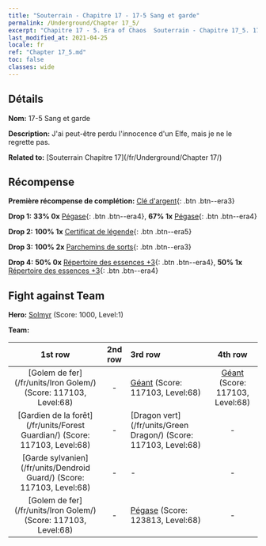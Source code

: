 ```yaml
---
title: "Souterrain - Chapitre 17 - 17-5 Sang et garde"
permalink: /Underground/Chapter 17_5/
excerpt: "Chapitre 17 - 5. Era of Chaos  Souterrain - Chapitre 17_5. 17-5 Sang et garde"
last_modified_at: 2021-04-25
locale: fr
ref: "Chapter 17_5.md"
toc: false
classes: wide
---
```


## Détails

 **Nom:** 17-5 Sang et garde

 **Description:** J'ai peut-être perdu l'innocence d'un Elfe, mais je ne le regrette pas.

 **Related to:** [Souterrain Chapitre 17](/fr/Underground/Chapter 17/)

## Récompense

 **Première récompense de complétion:** [Clé d'argent](/ItemsFR/con_693/){: .btn .btn--era3}

 **Drop 1:** **33% 0x** [Pégase](/ItemsFR/unt_202/){: .btn .btn--era4}, **67% 1x** [Pégase](/ItemsFR/unt_202/){: .btn .btn--era4}

 **Drop 2:** **100% 1x** [Certificat de légende](/ItemsFR/mat_67/){: .btn .btn--era5}

 **Drop 3:** **100% 2x** [Parchemins de sorts](/ItemsFR/con_694/){: .btn .btn--era3}

 **Drop 4:** **50% 0x** [Répertoire des essences +3](/ItemsFR/mat_60/){: .btn .btn--era4}, **50% 1x** [Répertoire des essences +3](/ItemsFR/mat_60/){: .btn .btn--era4}


## Fight against Team
 **Hero:** [Solmyr](/fr/heroes/Solmyr/) (Score: 1000, Level:1)

 **Team:**


  | 1st row | 2nd row | 3rd row | 4th row |
  |:----:|:----:|:----|:----:|
  | [Golem de fer](/fr/units/Iron Golem/) (Score: 117103, Level:68)  | - | [Géant](/fr/units/Giant/) (Score: 117103, Level:68)  | [Géant](/fr/units/Giant/) (Score: 117103, Level:68)  |
  | [Gardien de la forêt](/fr/units/Forest Guardian/) (Score: 117103, Level:68)  | - | [Dragon vert](/fr/units/Green Dragon/) (Score: 117103, Level:68)  | - |
  | [Garde sylvanien](/fr/units/Dendroid Guard/) (Score: 117103, Level:68)  | - | - | - |
  | [Golem de fer](/fr/units/Iron Golem/) (Score: 117103, Level:68)  | - | [Pégase](/fr/units/Pegasus/) (Score: 123813, Level:68)  | - |


